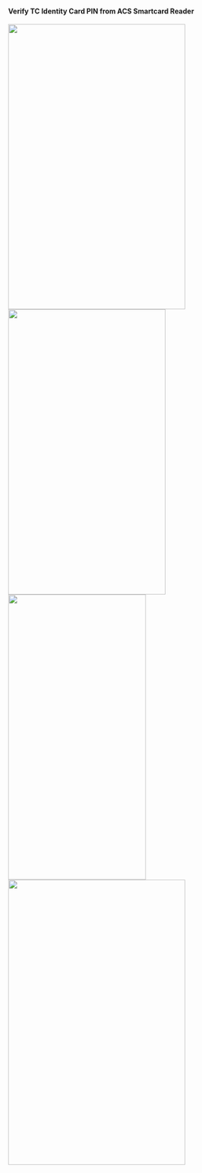 #### Verify TC Identity Card PIN from ACS Smartcard Reader

<img src="https://github.com/githuseyingur/acs_pinpad_verify_tc_identity_pin/assets/120099096/b213cf51-fa4b-40f5-a32e-39041a760fbb"  width="360" height ="580">
<img src="https://github.com/githuseyingur/acs_pinpad_verify_tc_identity_pin/assets/120099096/89c677b3-a30e-4402-91ec-e786778ed35e"  width="320" height ="580">
<img src="https://github.com/githuseyingur/acs_pinpad_verify_tc_identity_pin/assets/120099096/6254db47-40b0-4e60-b74b-5a535c004999"  width="280" height ="580">

<img src="https://github.com/githuseyingur/acs_pinpad_verify_tc_identity_pin/assets/120099096/1a3b67ae-ba49-41eb-8436-30b074e588b2"  width="360" height ="580">





